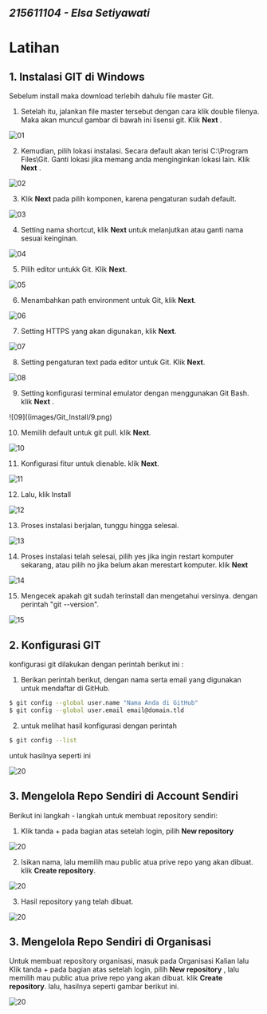 ## _215611104 - Elsa Setiyawati_

# Latihan

## 1. Instalasi GIT di Windows

Sebelum install maka download terlebih dahulu file master Git.

1. Setelah itu, jalankan file master tersebut dengan cara klik double filenya. Maka akan muncul gambar di bawah ini lisensi git. Klik **Next** .

![01](images/Git_Install/1.png)

2. Kemudian, pilih lokasi instalasi. Secara default akan terisi C:\Program Files\Git. Ganti lokasi jika memang anda menginginkan lokasi lain. Klik **Next** .

![02](images/Git_Install/2.png)

3. Klik **Next** pada pilih komponen, karena pengaturan sudah default.

![03](images/Git_Install/3.png)

4. Setting nama shortcut, klik **Next** untuk melanjutkan atau ganti nama sesuai keinginan.

![04](images/Git_Install/4.png)

5. Pilih editor untukk Git. Klik **Next**.

![05](images/Git_Install/5.png)

6. Menambahkan path environment untuk Git, klik **Next**.

![06](images/Git_Install/6.png)

7. Setting HTTPS yang akan digunakan, klik **Next**.

![07](images/Git_Install/7.png)

8. Setting pengaturan text pada editor untuk Git. Klik **Next**.

![08](images/Git_Install/8.png)

9. Setting konfigurasi terminal emulator dengan menggunakan Git Bash. klik **Next** .

![09]((images/Git_Install/9.png)

10. Memilih default untuk git pull. klik **Next**.

![10](images/Git_Install/10.png)

11. Konfigurasi fitur untuk dienable. klik **Next**.

![11](images/Git_Install/11.png)

12. Lalu, klik Install

![12](images/Git_Install/12.png)

13. Proses instalasi berjalan, tunggu hingga selesai.

![13](images/Git_Install/13.png)

14. Proses instalasi telah selesai, pilih yes jika ingin restart komputer sekarang, atau pilih no jika belum akan merestart komputer. klik **Next**

![14](images/Git_Install/14.png)

15. Mengecek apakah git sudah terinstall dan mengetahui versinya. dengan perintah "git --version".

![15](images/Git_Install/15.png)

## 2. Konfigurasi GIT

konfigurasi git dilakukan dengan perintah berikut ini :

1. Berikan perintah berikut, dengan nama serta email yang digunakan untuk mendaftar di GitHub.

```sh
$ git config --global user.name "Nama Anda di GitHub"
$ git config --global user.email email@domain.tld
```

2. untuk melihat hasil konfigurasi dengan perintah

```sh
$ git config --list
```

untuk hasilnya seperti ini

![20](images/Git_Konfigurasi/1.png)

## 3. Mengelola Repo Sendiri di Account Sendiri

Berikut ini langkah - langkah untuk membuat repository sendiri:

1. Klik tanda + pada bagian atas setelah login, pilih **New repository**

![20](images/Git_3/1.png)

2. Isikan nama, lalu memilih mau public atua prive repo yang akan dibuat. klik **Create repository**.

![20](images/Git_3/2.png)

3. Hasil repository yang telah dibuat.

![20](images/Git_3/3.png)

## 3. Mengelola Repo Sendiri di Organisasi

Untuk membuat repository organisasi, masuk pada Organisasi Kalian lalu Klik tanda + pada bagian atas setelah login, pilih **New repository** , lalu memilih mau public atua prive repo yang akan dibuat. klik **Create repository**. lalu, hasilnya seperti gambar berikut ini.

![20](images/Git_3/4.png)

